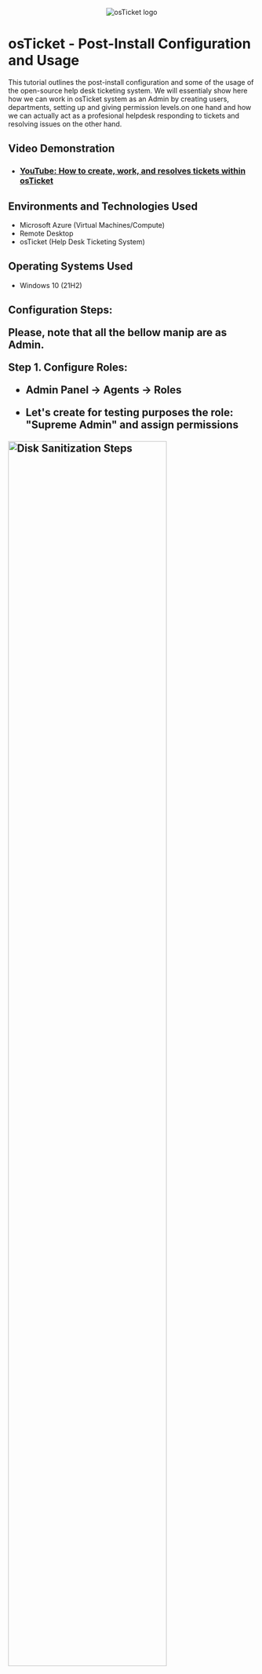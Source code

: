 <p align="center">
<img src="https://i.imgur.com/ZOUm27S.png" alt="osTicket logo"/>
</p>

<h1>osTicket - Post-Install Configuration and Usage</h1>
This tutorial outlines the post-install configuration and some of the usage of the open-source help desk ticketing system. We will essentialy show here how we can work in osTicket system as an Admin by creating users, departments, setting up and giving permission levels.on one hand and how we can actually act as a profesional helpdesk responding to tickets and resolving issues on the other hand.<br />


<h2>Video Demonstration</h2>

- ### [YouTube: How to create, work, and resolves tickets within osTicket](https://www.youtube.com)

<h2>Environments and Technologies Used</h2>

- Microsoft Azure (Virtual Machines/Compute)
- Remote Desktop
- osTicket (Help Desk Ticketing System)

<h2>Operating Systems Used </h2>

- Windows 10</b> (21H2)

<h2>Configuration Steps:</p>
</p>
</p>
Please, note that all the bellow manip are as Admin.</p>
</p>
Step 1. Configure Roles: </p>

* Admin Panel -> Agents -> Roles <p>
* Let's create for testing purposes the role: "Supreme Admin" and assign permissions
<p>
<img src="https://i.imgur.com/AwHdoR1.png" height="80%" width="80%" alt="Disk Sanitization Steps"/>
<img src="https://i.imgur.com/9BNByGM.png" height="80%" width="80%" alt="Disk Sanitization Steps"/>
</p>
<p>
<p> 
Step 2. Configure the Departments: </p>
 
* Admin Panel -> Agents -> Departments <p>
* Let's create for testing purposes the department: "System Administrators"
<img src="https://i.imgur.com/XpDoBW6.png" height="80%" width="80%" alt="Disk Sanitization Steps"/>
</p>
Step 3. Configure Teams: </p>

* Admin Panel -> Agents -> Teams <p>
* Let's create for testing purposes a New Team: "Level II Support"
<img src="https://i.imgur.com/dteHRmL.png" height="80%" width="80%" alt="Disk Sanitization Steps"/>
</p>
Step 4. Allow anyone to create tickets: </p>

* Admin Panel -> Settings -> Users -> Users Settings <p>
* Registration Required: Require registration and login to create tickets
<p>
<img src="https://i.imgur.com/oAKkhUb.png" height="80%" width="80%" alt="Disk Sanitization Steps"/>
</p>
<p>
 Step 5. Configure Agents (Workers who will work on the tickets): </p>

* Admin Panel -> Agents -> Add New Agent <p>
* New Agent created: Jane Doe
<p>
<img src="https://i.imgur.com/VyGVYrg.png" height="80%" width="80%" alt="Disk Sanitization Steps"/>
</p>
Step 6. Configure Users Directory (customers): </p>

* Agent Panel -> Users -> User Directory -> Add User <p>
* New User created: Asia Asia
<p>
<img src="https://i.imgur.com/rYSWIzS.png" height="80%" width="80%" alt="Disk Sanitization Steps"/>
<p>
 Step 7. Configure SLA (Service Level Agreements): </p>

* Admin Panel -> Manage -> SLA -> Add New SLA <p>
* For testing purposes, let's create three SLA: <p>
Sev-A (1 hour, 24/7)<p>
Sev-B (4 hours, 24/7)<p>
Sev-C (8 hours, business hours)<p>
<p>
<img src="https://i.imgur.com/Rnk8p2N.png" height="80%" width="80%" alt="Disk Sanitization Steps"/>
</p>
Step8. Configure Help Topics: </p>

* Admin Panel -> Manage ->Help Topics -> Add New Help Topic <p>
* For the purposes of testing create four topics:<p>
Business Critical Outage<p>
Personal Computer Issues<p>
Equipment Request<p>
Password Reset<p>
<p>
<img src="https://i.imgur.com/KAkwRZ3.png" height="80%" width="80%" alt="Disk Sanitization Steps"/>
 <img src="https://i.imgur.com/q35AGpu.png" height="80%" width="80%" alt="Disk Sanitization Steps"/>
<p>
 Step9. Allow anyone to create tickets: </p>

* Admin Panel -> Settings -> Users -> Users Settings <p>
* Registration Required: Require registration and login to create tickets
<p>
<br />
